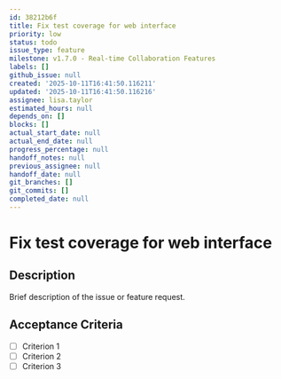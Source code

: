 ```yaml
---
id: 38212b6f
title: Fix test coverage for web interface
priority: low
status: todo
issue_type: feature
milestone: v1.7.0 - Real-time Collaboration Features
labels: []
github_issue: null
created: '2025-10-11T16:41:50.116211'
updated: '2025-10-11T16:41:50.116216'
assignee: lisa.taylor
estimated_hours: null
depends_on: []
blocks: []
actual_start_date: null
actual_end_date: null
progress_percentage: null
handoff_notes: null
previous_assignee: null
handoff_date: null
git_branches: []
git_commits: []
completed_date: null
---
```


# Fix test coverage for web interface

## Description

Brief description of the issue or feature request.

## Acceptance Criteria

- [ ] Criterion 1
- [ ] Criterion 2
- [ ] Criterion 3